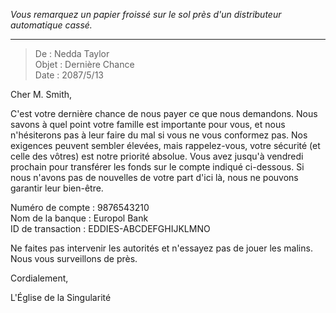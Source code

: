 _Vous remarquez un papier froissé sur le sol près d'un distributeur automatique cassé._

---

> De : Nedda Taylor  
> Objet : Dernière Chance  
> Date : 2087/5/13

Cher M. Smith,

C'est votre dernière chance de nous payer ce que nous demandons. Nous savons à quel point votre famille est importante pour vous, et nous n'hésiterons pas à leur faire du mal si vous ne vous conformez pas. Nos exigences peuvent sembler élevées, mais rappelez-vous, votre sécurité (et celle des vôtres) est notre priorité absolue. Vous avez jusqu'à vendredi prochain pour transférer les fonds sur le compte indiqué ci-dessous. Si nous n'avons pas de nouvelles de votre part d'ici là, nous ne pouvons garantir leur bien-être.

Numéro de compte : 9876543210  
Nom de la banque : Europol Bank  
ID de transaction : EDDIES-ABCDEFGHIJKLMNO

Ne faites pas intervenir les autorités et n'essayez pas de jouer les malins. Nous vous surveillons de près.

Cordialement,

L'Église de la Singularité

